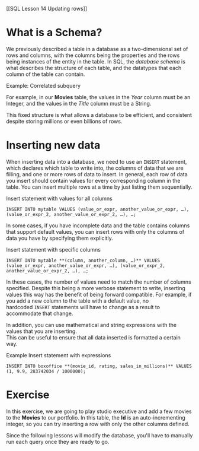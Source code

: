 
[[SQL Lesson 14 Updating rows]]

# What is a Schema?

We previously described a table in a database as a two-dimensional set of rows and columns, with the columns being the properties and the rows being instances of the entity in the table. In SQL, the _database schema_ is what describes the structure of each table, and the datatypes that each column of the table can contain.

Example: Correlated subquery

For example, in our **Movies** table, the values in the _Year_ column must be an Integer, and the values in the _Title_ column must be a String.

This fixed structure is what allows a database to be efficient, and consistent despite storing millions or even billions of rows.

# Inserting new data

When inserting data into a database, we need to use an `INSERT` statement, which declares which table to write into, the columns of data that we are filling, and one or more rows of data to insert. In general, each row of data you insert should contain values for every corresponding column in the table. You can insert multiple rows at a time by just listing them sequentially.

Insert statement with values for all columns

`INSERT INTO mytable VALUES (value_or_expr, another_value_or_expr, …), (value_or_expr_2, another_value_or_expr_2, …), …;`

In some cases, if you have incomplete data and the table contains columns that support default values, you can insert rows with only the columns of data you have by specifying them explicitly.

Insert statement with specific columns

`INSERT INTO mytable **(column, another_column, …)** VALUES (value_or_expr, another_value_or_expr, …), (value_or_expr_2, another_value_or_expr_2, …), …;`

In these cases, the number of values need to match the number of columns specified. Despite this being a more verbose statement to write, inserting values this way has the benefit of being forward compatible. For example, if you add a new column to the table with a default value, no hardcoded `INSERT` statements will have to change as a result to accommodate that change.

In addition, you can use mathematical and string expressions with the values that you are inserting.  
This can be useful to ensure that all data inserted is formatted a certain way.

Example Insert statement with expressions

`INSERT INTO boxoffice **(movie_id, rating, sales_in_millions)** VALUES (1, 9.9, 283742034 / 1000000);`

# Exercise

In this exercise, we are going to play studio executive and add a few movies to the **Movies** to our portfolio. In this table, the **Id** is an auto-incrementing integer, so you can try inserting a row with only the other columns defined.

Since the following lessons will modify the database, you'll have to manually run each query once they are ready to go.